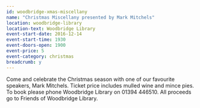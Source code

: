 ```yaml
---
id: woodbridge-xmas-miscellany
name: "Christmas Miscellany presented by Mark Mitchels"
location: woodbridge-library
location-text: Woodbridge Library
event-start-date: 2016-12-14
event-start-time: 1930
event-doors-open: 1900
event-price: 5
event-category: christmas
breadcrumb: y
---
```


Come and celebrate the Christmas season with one of our favourite speakers, Mark Mitchels.
Ticket price includes mulled wine and mince pies. To book please phone Woodbridge Library on 01394 446510. All proceeds go to Friends of Woodbridge Library.
